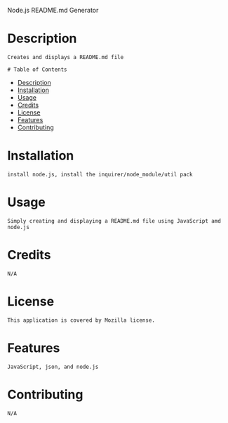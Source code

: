 
  Node.js README.md Generator
    
  # Description 
    Creates and displays a README.md file
    
    # Table of Contents
  - [Description](#description)
  - [Installation](#install)
  - [Usage](#usage)
  - [Credits](#credits)
  - [License](#license)
  - [Features](#features)
  - [Contributing](#contributing)

  # Installation
    install node.js, install the inquirer/node_module/util pack

  # Usage
    Simply creating and displaying a README.md file using JavaScript amd node.js
    
  # Credits
    N/A

  # License
    This application is covered by Mozilla license.

  # Features
    JavaScript, json, and node.js

  # Contributing
    N/A
  